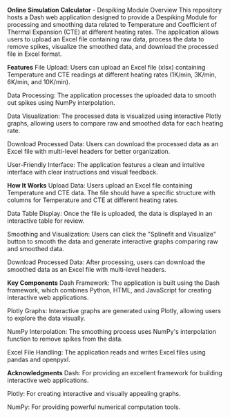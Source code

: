 **Online Simulation Calculator** - Despiking Module
Overview
This repository hosts a Dash web application designed to provide a Despiking Module for processing and smoothing data related to Temperature and Coefficient of Thermal Expansion (CTE) at different heating rates. The application allows users to upload an Excel file containing raw data, process the data to remove spikes, visualize the smoothed data, and download the processed file in Excel format.

**Features**
File Upload: Users can upload an Excel file (xlsx) containing Temperature and CTE readings at different heating rates (1K/min, 3K/min, 6K/min, and 10K/min).

Data Processing: The application processes the uploaded data to smooth out spikes using NumPy interpolation.

Data Visualization: The processed data is visualized using interactive Plotly graphs, allowing users to compare raw and smoothed data for each heating rate.

Download Processed Data: Users can download the processed data as an Excel file with multi-level headers for better organization.

User-Friendly Interface: The application features a clean and intuitive interface with clear instructions and visual feedback.

**How It Works**
Upload Data: Users upload an Excel file containing Temperature and CTE data. The file should have a specific structure with columns for Temperature and CTE at different heating rates.

Data Table Display: Once the file is uploaded, the data is displayed in an interactive table for review.

Smoothing and Visualization: Users can click the "Splinefit and Visualize" button to smooth the data and generate interactive graphs comparing raw and smoothed data.

Download Processed Data: After processing, users can download the smoothed data as an Excel file with multi-level headers.

**Key Components**
Dash Framework: The application is built using the Dash framework, which combines Python, HTML, and JavaScript for creating interactive web applications.

Plotly Graphs: Interactive graphs are generated using Plotly, allowing users to explore the data visually.

NumPy Interpolation: The smoothing process uses NumPy's interpolation function to remove spikes from the data.

Excel File Handling: The application reads and writes Excel files using pandas and openpyxl.

**Acknowledgments**
Dash: For providing an excellent framework for building interactive web applications.

Plotly: For creating interactive and visually appealing graphs.

NumPy: For providing powerful numerical computation tools.

